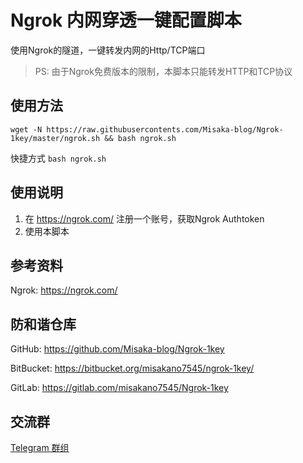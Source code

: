 # Ngrok 内网穿透一键配置脚本

使用Ngrok的隧道，一键转发内网的Http/TCP端口

> PS: 由于Ngrok免费版本的限制，本脚本只能转发HTTP和TCP协议

## 使用方法

```shell
wget -N https://raw.githubusercontents.com/Misaka-blog/Ngrok-1key/master/ngrok.sh && bash ngrok.sh
```

快捷方式 `bash ngrok.sh`

## 使用说明

1. 在 https://ngrok.com/ 注册一个账号，获取Ngrok Authtoken
2. 使用本脚本

## 参考资料

Ngrok: https://ngrok.com/

## 防和谐仓库

GitHub: https://github.com/Misaka-blog/Ngrok-1key

BitBucket: https://bitbucket.org/misakano7545/ngrok-1key/

GitLab: https://gitlab.com/misakano7545/Ngrok-1key

## 交流群

[Telegram 群组](https://t.me/misakanetcn)
